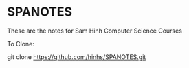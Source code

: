 # SPANOTES


These are the notes for Sam Hinh Computer Science Courses

To Clone:

git clone https://github.com/hinhs/SPANOTES.git